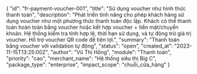{
  "id": "fr-payment-voucher-001",
  "title": "Sử dụng voucher như hình thức thanh toán",
  "description": "Phát triển tính năng cho phép khách hàng sử dụng voucher như một phương thức thanh toán độc lập. Khách có thể thanh toán hoàn toàn bằng voucher hoặc kết hợp voucher + tiền mặt/chuyển khoản. Hệ thống kiểm tra tính hợp lệ, thời hạn sử dụng, và tự động trừ giá trị voucher. Hỗ trợ voucher QR code để tiện lợi.",
  "summary": "Thanh toán bằng voucher với validation tự động",
  "status": "open",
  "created_at": "2023-11-15T13:25:00Z",
  "author": "Vũ Thị Hồng",
  "module": "Thanh toán",
  "priority": "cao",
  "merchant_name": "Hệ thống siêu thị Big C",
  "package_type": "enterprise",
  "impact_scope": "chuỗi_cửa_hàng"
}
